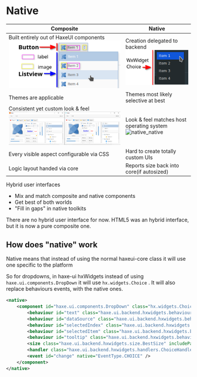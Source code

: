 Native
================================



| Composite                                                    | Native                                                       |
| ------------------------------------------------------------ | ------------------------------------------------------------ |
| Built entirely out of HaxeUI components<br />![composite_dropdown](_assets/composite_dropdown.png) | Creation delegated to backend<br />![native_dropdown](_assets/native_dropdown.png) |
| Themes are applicable                                        | Themes most likely selective at best                         |
| Consistent yet custom look & feel<br />![native_composite](_assets/native_composite.png) | Look & feel matches host operating system<br />![native_native](/home/consonne/Work/HaxeuiGuide/haxeui-guides/001-Guides/_assets/native_native.png) |
| Every visible aspect configurable via CSS                    | Hard to create totally custom UIs                            |
| Logic layout handed via core                                 | Reports size back into core(if autosized)                    |



Hybrid user interfaces

- Mix and match composite and native components
- Get best of both worlds
- "Fill in gaps" in native toolkits

There are no hybrid user interface for now. HTML5 was an hybrid interface, but it is now a pure composite one.



## How does "native" work


Native means that instead of using the normal haxeui-core class it will use one specific to the platform

So for dropdowns, in haxe-ui hxWidgets instead of using `haxe.ui.components.DropDown` it will use `hx.widgets.Choice` . It will also replace behaviours events, with the native ones.

```xml
<native>
    <component id="haxe.ui.components.DropDown" class="hx.widgets.Choice" allowChildren="false" creator="none">
        <behaviour id="text" class="haxe.ui.backend.hxwidgets.behaviours.ChoiceSelectedLabel" />
        <behaviour id="dataSource" class="haxe.ui.backend.hxwidgets.behaviours.ChoiceDataSource" />
        <behaviour id="selectedIndex" class="haxe.ui.backend.hxwidgets.behaviours.ChoiceSelectedIndex" />
        <behaviour id="selectedItem" class="haxe.ui.backend.hxwidgets.behaviours.DataComponentSelectedItem" />
        <behaviour id="tooltip" class="haxe.ui.backend.hxwidgets.behaviours.ToolTipBehaviour" />
        <size class="haxe.ui.backend.hxwidgets.size.BestSize" includePadding="false" />
        <handler class="haxe.ui.backend.hxwidgets.handlers.ChoiceHandler" />
        <event id="change" native="EventType.CHOICE" />
    </component>
</native>
```
